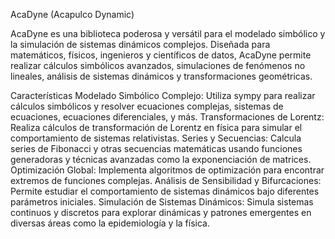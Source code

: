 AcaDyne (Acapulco Dynamic)

AcaDyne es una biblioteca poderosa y versátil para el modelado simbólico y la simulación de sistemas dinámicos complejos. Diseñada para matemáticos, físicos, ingenieros y científicos de datos, AcaDyne permite realizar cálculos simbólicos avanzados, simulaciones de fenómenos no lineales, análisis de sistemas dinámicos y transformaciones geométricas.

Características
Modelado Simbólico Complejo: Utiliza sympy para realizar cálculos simbólicos y resolver ecuaciones complejas, sistemas de ecuaciones, ecuaciones diferenciales, y más.
Transformaciones de Lorentz: Realiza cálculos de transformación de Lorentz en física para simular el comportamiento de sistemas relativistas.
Series y Secuencias: Calcula series de Fibonacci y otras secuencias matemáticas usando funciones generadoras y técnicas avanzadas como la exponenciación de matrices.
Optimización Global: Implementa algoritmos de optimización para encontrar extremos de funciones complejas.
Análisis de Sensibilidad y Bifurcaciones: Permite estudiar el comportamiento de sistemas dinámicos bajo diferentes parámetros iniciales.
Simulación de Sistemas Dinámicos: Simula sistemas continuos y discretos para explorar dinámicas y patrones emergentes en diversas áreas como la epidemiología y la física.